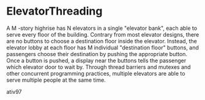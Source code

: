 # ElevatorThreading

A M -story highrise has N elevators in a single "elevator bank", each able to serve every floor of the building. Contrary from most elevator designs, there are no buttons to choose a destination floor inside the elevator. Instead, the elevator lobby at each floor has M individual "destination floor" buttons, and passengers choose their destination by pushing the appropriate button. Once a button is pushed, a display near the buttons tells the passenger which elevator door to wait by.
Through thread barriers and mutexes and other concurrent programming practices, multiple elevators are able to serve multiple people at the same time.

ativ97
